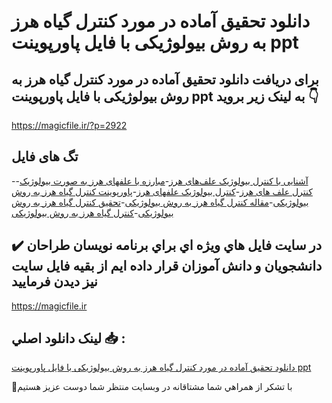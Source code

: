 # دانلود تحقیق آماده در مورد کنترل گیاه هرز به روش بیولوژیکی با فایل پاورپوینت ppt

## برای دریافت دانلود تحقیق آماده در مورد کنترل گیاه هرز به روش بیولوژیکی با فایل پاورپوینت ppt به لینک زیر بروید 👇

https://magicfile.ir/?p=2922

## تگ های فایل

-[آشنایی با کنترل بیولوژیک علف‌های هرز](https://magicfile.ir/product/%d8%aa%d8%ad%d9%82%db%8c%d9%82-%d9%83%d9%86%d8%aa%d8%b1%d9%84-%da%af%db%8c%d8%a7%d9%87-%d9%87%d8%b1%d8%b2-%d8%a8%d9%87-%d8%b1%d9%88%d8%b4-%d8%a8%db%8c%d9%88%d9%84%d9%88%da%98%db%8c%d9%83%db%8c-%d9%be%d8%a7%d9%88%d8%b1%d9%be%d9%88%db%8c%d9%86%d8%aa/)-[مبارزه با علفهای هرز به صورت بیولوژیک](https://magicfile.ir/product/%d8%aa%d8%ad%d9%82%db%8c%d9%82-%d9%83%d9%86%d8%aa%d8%b1%d9%84-%da%af%db%8c%d8%a7%d9%87-%d9%87%d8%b1%d8%b2-%d8%a8%d9%87-%d8%b1%d9%88%d8%b4-%d8%a8%db%8c%d9%88%d9%84%d9%88%da%98%db%8c%d9%83%db%8c-%d9%be%d8%a7%d9%88%d8%b1%d9%be%d9%88%db%8c%d9%86%d8%aa/)-[کنترل علف های هرز](https://magicfile.ir/product/%d8%aa%d8%ad%d9%82%db%8c%d9%82-%d9%83%d9%86%d8%aa%d8%b1%d9%84-%da%af%db%8c%d8%a7%d9%87-%d9%87%d8%b1%d8%b2-%d8%a8%d9%87-%d8%b1%d9%88%d8%b4-%d8%a8%db%8c%d9%88%d9%84%d9%88%da%98%db%8c%d9%83%db%8c-%d9%be%d8%a7%d9%88%d8%b1%d9%be%d9%88%db%8c%d9%86%d8%aa/)-[کنترل بیولوژیک علفهای هرز](https://magicfile.ir/product/%d8%aa%d8%ad%d9%82%db%8c%d9%82-%d9%83%d9%86%d8%aa%d8%b1%d9%84-%da%af%db%8c%d8%a7%d9%87-%d9%87%d8%b1%d8%b2-%d8%a8%d9%87-%d8%b1%d9%88%d8%b4-%d8%a8%db%8c%d9%88%d9%84%d9%88%da%98%db%8c%d9%83%db%8c-%d9%be%d8%a7%d9%88%d8%b1%d9%be%d9%88%db%8c%d9%86%d8%aa/)-[پاورپوینت كنترل گیاه هرز به روش بیولوژیكی](https://magicfile.ir/product/%d8%aa%d8%ad%d9%82%db%8c%d9%82-%d9%83%d9%86%d8%aa%d8%b1%d9%84-%da%af%db%8c%d8%a7%d9%87-%d9%87%d8%b1%d8%b2-%d8%a8%d9%87-%d8%b1%d9%88%d8%b4-%d8%a8%db%8c%d9%88%d9%84%d9%88%da%98%db%8c%d9%83%db%8c-%d9%be%d8%a7%d9%88%d8%b1%d9%be%d9%88%db%8c%d9%86%d8%aa/)-[مقاله كنترل گیاه هرز به روش بیولوژیكی](https://magicfile.ir/product/%d8%aa%d8%ad%d9%82%db%8c%d9%82-%d9%83%d9%86%d8%aa%d8%b1%d9%84-%da%af%db%8c%d8%a7%d9%87-%d9%87%d8%b1%d8%b2-%d8%a8%d9%87-%d8%b1%d9%88%d8%b4-%d8%a8%db%8c%d9%88%d9%84%d9%88%da%98%db%8c%d9%83%db%8c-%d9%be%d8%a7%d9%88%d8%b1%d9%be%d9%88%db%8c%d9%86%d8%aa/)-[تحقیق كنترل گیاه هرز به روش بیولوژیكی](https://magicfile.ir/product/%d8%aa%d8%ad%d9%82%db%8c%d9%82-%d9%83%d9%86%d8%aa%d8%b1%d9%84-%da%af%db%8c%d8%a7%d9%87-%d9%87%d8%b1%d8%b2-%d8%a8%d9%87-%d8%b1%d9%88%d8%b4-%d8%a8%db%8c%d9%88%d9%84%d9%88%da%98%db%8c%d9%83%db%8c-%d9%be%d8%a7%d9%88%d8%b1%d9%be%d9%88%db%8c%d9%86%d8%aa/)-[كنترل گیاه هرز به روش بیولوژیكی](https://magicfile.ir/product/%d8%aa%d8%ad%d9%82%db%8c%d9%82-%d9%83%d9%86%d8%aa%d8%b1%d9%84-%da%af%db%8c%d8%a7%d9%87-%d9%87%d8%b1%d8%b2-%d8%a8%d9%87-%d8%b1%d9%88%d8%b4-%d8%a8%db%8c%d9%88%d9%84%d9%88%da%98%db%8c%d9%83%db%8c-%d9%be%d8%a7%d9%88%d8%b1%d9%be%d9%88%db%8c%d9%86%d8%aa/)

## ✔️ در سايت فايل هاي ويژه اي براي برنامه نويسان طراحان دانشجويان و دانش آموزان قرار داده ايم از بقيه فايل سايت نيز ديدن فرماييد

https://magicfile.ir


## لينک دانلود اصلي 📥 :

[دانلود تحقیق آماده در مورد کنترل گیاه هرز به روش بیولوژیکی با فایل پاورپوینت ppt](https://magicfile.ir/product/%d8%aa%d8%ad%d9%82%db%8c%d9%82-%d9%83%d9%86%d8%aa%d8%b1%d9%84-%da%af%db%8c%d8%a7%d9%87-%d9%87%d8%b1%d8%b2-%d8%a8%d9%87-%d8%b1%d9%88%d8%b4-%d8%a8%db%8c%d9%88%d9%84%d9%88%da%98%db%8c%d9%83%db%8c-%d9%be%d8%a7%d9%88%d8%b1%d9%be%d9%88%db%8c%d9%86%d8%aa/) 


🙏با تشکر از همراهي شما مشتاقانه در وبسایت منتظر شما دوست عزیز هستیم

